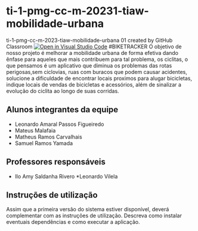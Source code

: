# ti-1-pmg-cc-m-20231-tiaw-mobilidade-urbana
ti-1-pmg-cc-m-2023-tiaw-mobilidade-urbana 01 created by GitHub Classroom
[![Open in Visual Studio Code](https://classroom.github.com/assets/open-in-vscode-718a45dd9cf7e7f842a935f5ebbe5719a5e09af4491e668f4dbf3b35d5cca122.svg)](https://classroom.github.com/online_ide?assignment_repo_id=10811726&assignment_repo_type=AssignmentRepo)
#BIKETRACKER
  O objetivo de nosso projeto é melhorar a mobilidade urbana de forma efetiva dando ênfase para aqueles que mais contribuem para tal problema, os ciclitas, o que pensamos é um aplicativo que diminua os problemas das rotas perigosas,sem ciclovias, ruas com buracos que podem causar acidentes, solucione a dificuldade de encontrar locais proximos para alugar bicicletas, indique locais de vendas de bicicletas e acessórios, além de sinalizar a evolução do ciclita ao longo de suas corridas.

## Alunos integrantes da equipe

* Leonardo Amaral Passos Figueiredo
* Mateus Malafaia
* Matheus Ramos Carvalhais
* Samuel Ramos Yamada

## Professores responsáveis

* Ilo Amy Saldanha Rivero
*Leonardo Vilela

## Instruções de utilização

Assim que a primeira versão do sistema estiver disponível, deverá complementar com as instruções de utilização. Descreva como instalar eventuais dependências e como executar a aplicação.
